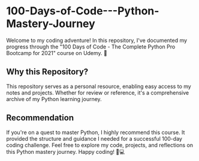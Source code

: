 # 100-Days-of-Code---Python-Mastery-Journey
Welcome to my coding adventure! In this repository, I've documented my progress through the "100 Days of Code - The Complete Python Pro Bootcamp for 2021" course on Udemy. 🚀

## Why this Repository?
This repository serves as a personal resource, enabling easy access to my notes and projects. Whether for review or reference, it's a comprehensive archive of my Python learning journey.
## Recommendation
If you're on a quest to master Python, I highly recommend this course. It provided the structure and guidance I needed for a successful 100-day coding challenge.
Feel free to explore my code, projects, and reflections on this Python mastery journey. Happy coding! 🐍💻
